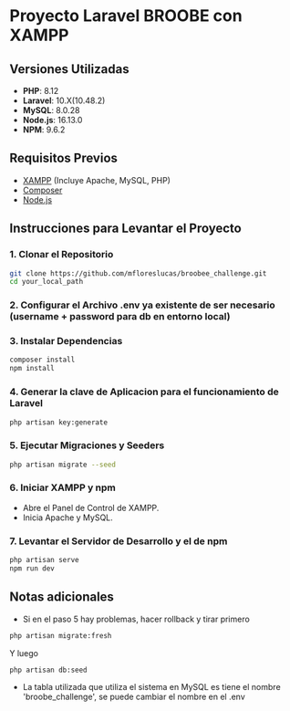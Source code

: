 # Proyecto Laravel BROOBE con XAMPP

## Versiones Utilizadas

- **PHP**: 8.12
- **Laravel**: 10.X(10.48.2)
- **MySQL**: 8.0.28
- **Node.js**: 16.13.0
- **NPM**: 9.6.2

## Requisitos Previos

- [XAMPP](https://www.apachefriends.org/index.html) (Incluye Apache, MySQL, PHP)
- [Composer](https://getcomposer.org/)
- [Node.js](https://nodejs.org/)

## Instrucciones para Levantar el Proyecto

### 1. Clonar el Repositorio

```bash
git clone https://github.com/mfloreslucas/broobee_challenge.git
cd your_local_path
```

### 2. Configurar el Archivo .env ya existente de ser necesario (username + password para db en entorno local)

### 3. Instalar Dependencias
```bash
composer install
npm install
```

### 4. Generar la clave de Aplicacion para el funcionamiento de Laravel
```bash
php artisan key:generate
```

### 5. Ejecutar Migraciones y Seeders
```bash
php artisan migrate --seed
```
### 6. Iniciar XAMPP y npm
- Abre el Panel de Control de XAMPP.
- Inicia Apache y MySQL.

### 7. Levantar el Servidor de Desarrollo y el de npm

```bash
php artisan serve
npm run dev
```

## Notas adicionales
- Si en el paso 5 hay problemas, hacer rollback y tirar primero
```bash
php artisan migrate:fresh
```
Y luego
```bash
php artisan db:seed 
```
- La tabla utilizada que utiliza el sistema en MySQL es tiene el nombre 'broobe_challenge', se puede cambiar el nombre en el .env
